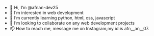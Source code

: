 - 👋 Hi, I’m @afnan-dev25
- 👀 I’m interested in web development 
- 🌱 I’m currently learning python, html, css, javascript
- 💞️ I’m looking to collaborate on any web development projects 
- 📫 How to reach me, message me on Instagram,my id is afn__an__07.

<!---
afnan-dev25/afnan-dev25 is a ✨ special ✨ repository because its `README.md` (this file) appears on your GitHub profile.
You can click the Preview link to take a look at your changes.
--->

